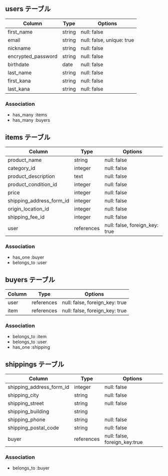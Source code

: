 ## users テーブル

| Column             | Type   | Options                   |
| ------------------ | ------ | ------------------------- |
| first_name         | string | null: false               |
| email              | string | null: false, unique: true |
| nickname           | string | null: false               |
| encrypted_password | string | null: false               |
| birthdate          | date   | null: false               |
| last_name          | string | null: false               |
| first_kana         | string | null: false               |
| last_kana          | string | null: false               |

### Association
- has_many :items
- has_many :buyers


## items テーブル

| Column                  | Type    | Options                           |
| ----------------------  | ------- | ----------------------------------|
| product_name            | string  | null: false                       |
| category_id             | integer | null: false                       |
| product_description     | text    | null: false                       |
| product_condition_id    | integer | null: false                       |
| price                   | integer | null: false                       |
| shipping_address_form_id| integer | null: false                       |
| origin_location_id      | integer | null: false                       |
| shipping_fee_id         | integer | null: false                       |
| user                    | references | null: false, foreign_key: true |

### Association
- has_one :buyer
- belongs_to :user


## buyers テーブル

| Column       | Type       | Options                           |
| ------------ | ---------- | --------------------------------- |
| user         | references |  null: false, foreign_key: true   |
| item         | references |  null: false, foreign_key: true   |

### Association
- belongs_to :item
- belongs_to :user
- has_one :shipping


## shippings テーブル

| Column                  | Type         | Options                        |
| ------------------------| ------------ | ------------------------------ |
| shipping_address_form_id| integer      | null: false                    |
| shipping_city           | string       | null: false                    |
| shipping_street         | string       | null: false                    |
| shipping_building       | string       |                                |
| shipping_phone          | string       | null: false                    |
| shipping_postal_code    | string       | null: false                    |
| buyer                   | references   | null: false, foreign_key:true |


### Association
- belongs_to :buyer

